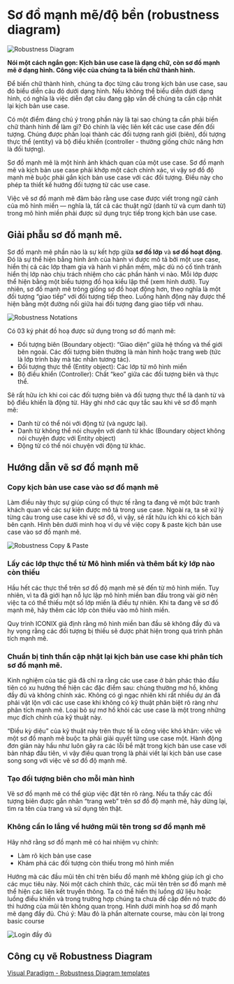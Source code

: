 # Sơ đồ mạnh mẽ/độ bền (robustness diagram)
![Robustness Diagram](/images/Robustness-Analysis.png)

**Nói một cách ngắn gọn: Kịch bản use case là dạng chữ, còn sơ đồ mạnh mẽ ở dạng hình. Công việc của chúng ta là biến chữ thành hình.**

Để biến chữ thành hình, chúng ta đọc từng câu trong kịch bản use case, sau đó biểu diễn câu đó dưới dạng hình. Nếu không thể biểu diễn dưới dạng hình, có nghĩa là việc diễn đạt câu đang gặp vấn đề chúng ta cần cập nhât lại kịch bản use case.

Có một điểm đáng chú ý trong phần này là tại sao chúng ta cần phải biến chữ thành hình để làm gì? Đó chính là việc liên kết các use case đến đối tượng. Chúng được phân loại thành các đối tượng ranh giới (biên), đối tượng thực thể (entity) và bộ điều khiển (controller - thường giống chức năng hơn là đối tượng).

Sơ đồ mạnh mẽ là một hình ảnh khách quan của một use case. Sơ đồ mạnh mẽ và kịch bản use case phải khớp một cách chính xác, vì vậy sơ đồ độ mạnh mẽ buộc phải gắn kịch bản use case với các đối tượng. Điều này cho phép ta thiết kế hướng đối tượng từ các use case.

Việc vẽ sơ đồ mạnh mẽ đảm bảo rằng use case được viết trong ngữ cảnh của mô hình miền — nghĩa là, tất cả các thuật ngữ (danh từ và cụm danh từ) trong mô hình miền phải được sử dụng trực tiếp trong kịch bản use case.

## Giải phẫu sơ đồ mạnh mẽ.
Sơ đồ mạnh mẽ phần nào là sự kết hợp giữa **sơ đồ lớp** và **sơ đồ hoạt động**. Đó là sự thể hiện bằng hình ảnh của hành vi được mô tả bởi một use case, hiển thị cả các lớp tham gia và hành vi phần mềm, mặc dù nó cố tình tránh hiển thị lớp nào chịu trách nhiệm cho các phần hành vi nào. Mỗi lớp được thể hiện bằng một biểu tượng đồ họa kiểu lập thể (xem hình dưới). Tuy nhiên, sơ đồ mạnh mẽ trông giống sơ đồ hoạt động hơn, theo nghĩa là một đối tượng “giao tiếp” với đối tượng tiếp theo. Luồng hành động này được thể hiện bằng một đường nối giữa hai đối tượng đang giao tiếp với nhau.

![Robustness Notations](/images/Robustness-notations.png)

Có 03 ký phát đồ hoạ được sử dụng trong sơ đồ mạnh mẽ:
- Đối tượng biên (Boundary object): “Giao diện” giữa hệ thống và thế giới bên ngoài. Các đối tượng biên thường là màn hình hoặc trang web (tức là lớp trình bày mà tác nhân tương tác).
- Đối tượng thực thể (Entity object): Các lớp từ mô hình miền
- Bộ điều khiển (Controller): Chất “keo” giữa các đối tượng biên và thực thể.

Sẽ rất hữu ích khi coi các đối tượng biên và đối tượng thực thể là danh từ và bộ điều khiển là động từ. Hãy ghi nhớ các quy tắc sau khi vẽ sơ đồ mạnh mẽ:
- Danh từ có thể nói với động từ (và ngược lại).
- Danh từ không thể nói chuyện với danh từ khác (Boundary object không nói chuyện được với Entity object)
- Động từ có thể nói chuyện với động từ khác.

## Hướng dẫn vẽ sơ đồ mạnh mẽ
### Copy kịch bản use case vào sơ đồ mạnh mẽ
Làm điều này thực sự giúp củng cố thực tế rằng ta đang vẽ một bức tranh khách quan về các sự kiện được mô tả trong use case. Ngoài ra, ta sẽ xử lý từng câu trong use case khi vẽ sơ đồ, vì vậy, sẽ rất hữu ích khi có kịch bản bên cạnh. Hình bên dưới minh hoạ ví dụ về việc copy & paste kịch bản use case vào sơ đồ mạnh mẽ.

![Robustness Copy & Paste](/images/robustness-copy-paste.png)

### Lấy các lớp thực thể từ Mô hình miền và thêm bất kỳ lớp nào còn thiếu

Hầu hết các thực thể trên sơ đồ độ mạnh mẽ sẽ đến từ mô hình miền. Tuy nhiên, vì ta đã giới hạn nỗ lực lập mô hình miền ban đầu trong vài giờ nên việc ta có thể thiếu một số lớp miền là điều tự nhiên. Khi ta đang vẽ sơ đồ mạnh mẽ, hãy thêm các lớp còn thiếu vào mô hình miền.

Quy trình ICONIX giả định rằng mô hình miền ban đầu sẽ không đầy đủ và hy vọng rằng các đối tượng bị thiếu sẽ được phát hiện trong quá trình phân tích mạnh mẽ.

### Chuẩn bị tinh thần cập nhật lại kịch bản use case khi phân tích sơ đồ mạnh mẽ.
Kinh nghiệm của tác giả đã chỉ ra rằng các use case ở bản phác thảo đầu tiên có xu hướng thể hiện các đặc điểm sau: chúng thường mơ hồ, không đầy đủ và không chính xác. Không có gì ngạc nhiên khi rất nhiều dự án đã phải vật lộn với các use case khi không có kỹ thuật phân biệt rõ ràng như phân tích mạnh mẽ. Loại bỏ sự mơ hồ khỏi các use case là một trong những mục đích chính của kỹ thuật này.

“Điều kỳ diệu” của kỹ thuật này trên thực tế là công việc khó khăn: việc vẽ một sơ đồ mạnh mẽ buộc ta phải giải quyết từng use case một. Hành động đơn giản này hầu như luôn gây ra các lỗi bề mặt trong kịch bản use case với bản nháp đầu tiên, vì vậy điều quan trọng là phải viết lại kịch bản use case song song với việc vẽ sơ đồ độ mạnh mẽ.

### Tạo đối tượng biên cho mỗi màn hình
Vẽ sơ đồ mạnh mẽ có thể giúp việc đặt tên rõ ràng. Nếu ta thấy các đối tượng biên được gắn nhãn “trang web” trên sơ đồ độ mạnh mẽ, hãy dừng lại, tìm ra tên của trang và sử dụng tên thật.

### Không cần lo lắng về hướng mũi tên trong sơ đồ mạnh mẽ
Hãy nhớ rằng sơ đồ mạnh mẽ có hai nhiệm vụ chính:
- Làm rõ kịch bản use case
- Khám phá các đối tượng còn thiếu trong mô hình miền

Hướng mà các đầu mũi tên chỉ trên biểu đồ mạnh mẽ không giúp ích gì cho các mục tiêu này. Nói một cách chính thức, các mũi tên trên sơ đồ mạnh mẽ thể hiện các liên kết truyền thông. Ta có thể hiển thị luồng dữ liệu hoặc luồng điều khiển và trong trường hợp chúng ta chưa đề cập đến nó trước đó thì hướng của mũi tên không quan trọng. Hình dưới minh hoạ sơ đồ mạnh mẽ dạng đầy đủ. Chú ý: Màu đỏ là phần alternate course, màu còn lại trong basic course

![Login đầy đủ](/images/login-full.png)

## Công cụ vẽ Robustness Diagram
[Visual Paradigm - Robustness Diagram templates](https://online.visual-paradigm.com/diagrams/templates/robustness-diagram/customer-creation-process/)
